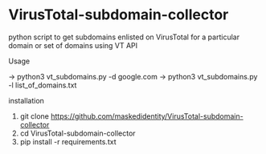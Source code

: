 # VirusTotal-subdomain-collector
python script to get subdomains enlisted on VirusTotal for a particular domain or set of domains using VT API

Usage

-> python3 vt_subdomains.py -d google.com
-> python3 vt_subdomains.py -l list_of_domains.txt

installation

1) git clone https://github.com/maskedidentity/VirusTotal-subdomain-collector
2) cd VirusTotal-subdomain-collector
3) pip install -r requirements.txt
